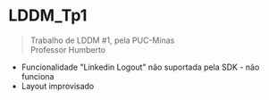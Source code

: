 # LDDM_Tp1  
>Trabalho de LDDM #1, pela PUC-Minas  
Professor Humberto  

* Funcionalidade "Linkedin Logout" não suportada pela SDK - não funciona
* Layout improvisado
